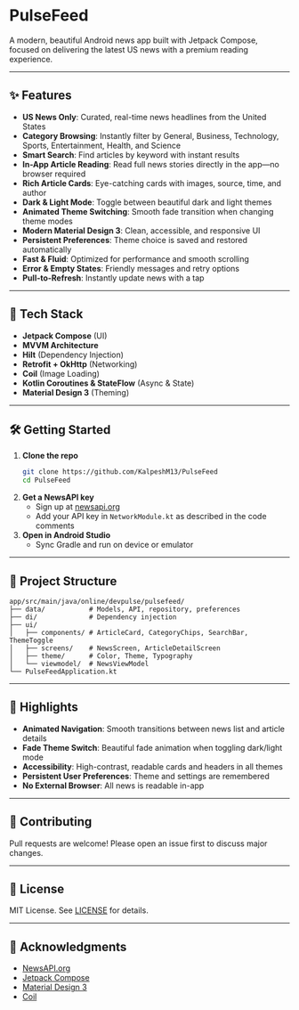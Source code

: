 # PulseFeed

A modern, beautiful Android news app built with Jetpack Compose, focused on delivering the latest US news with a premium reading experience.

---

## ✨ Features

- **US News Only**: Curated, real-time news headlines from the United States
- **Category Browsing**: Instantly filter by General, Business, Technology, Sports, Entertainment, Health, and Science
- **Smart Search**: Find articles by keyword with instant results
- **In-App Article Reading**: Read full news stories directly in the app—no browser required
- **Rich Article Cards**: Eye-catching cards with images, source, time, and author
- **Dark & Light Mode**: Toggle between beautiful dark and light themes
- **Animated Theme Switching**: Smooth fade transition when changing theme modes
- **Modern Material Design 3**: Clean, accessible, and responsive UI
- **Persistent Preferences**: Theme choice is saved and restored automatically
- **Fast & Fluid**: Optimized for performance and smooth scrolling
- **Error & Empty States**: Friendly messages and retry options
- **Pull-to-Refresh**: Instantly update news with a tap

---

## 🚀 Tech Stack

- **Jetpack Compose** (UI)
- **MVVM Architecture**
- **Hilt** (Dependency Injection)
- **Retrofit + OkHttp** (Networking)
- **Coil** (Image Loading)
- **Kotlin Coroutines & StateFlow** (Async & State)
- **Material Design 3** (Theming)

---

## 🛠️ Getting Started

1. **Clone the repo**
   ```bash
   git clone https://github.com/KalpeshM13/PulseFeed
   cd PulseFeed
   ```
2. **Get a NewsAPI key**
   - Sign up at [newsapi.org](https://newsapi.org/)
   - Add your API key in `NetworkModule.kt` as described in the code comments
3. **Open in Android Studio**
   - Sync Gradle and run on device or emulator

---

## 📂 Project Structure

```
app/src/main/java/online/devpulse/pulsefeed/
├── data/           # Models, API, repository, preferences
├── di/             # Dependency injection
├── ui/
│   ├── components/ # ArticleCard, CategoryChips, SearchBar, ThemeToggle
│   ├── screens/    # NewsScreen, ArticleDetailScreen
│   ├── theme/      # Color, Theme, Typography
│   └── viewmodel/  # NewsViewModel
└── PulseFeedApplication.kt
```

---

## 🌟 Highlights

- **Animated Navigation**: Smooth transitions between news list and article details
- **Fade Theme Switch**: Beautiful fade animation when toggling dark/light mode
- **Accessibility**: High-contrast, readable cards and headers in all themes
- **Persistent User Preferences**: Theme and settings are remembered
- **No External Browser**: All news is readable in-app

---

## 🤝 Contributing

Pull requests are welcome! Please open an issue first to discuss major changes.

---

## 📄 License

MIT License. See [LICENSE](https://github.com/KalpeshM13/PulseFeed/blob/master/LICENSE) for details.

---

## 🙏 Acknowledgments

- [NewsAPI.org](https://newsapi.org/)
- [Jetpack Compose](https://developer.android.com/jetpack/compose)
- [Material Design 3](https://m3.material.io/)
- [Coil](https://coil-kt.github.io/coil/) 